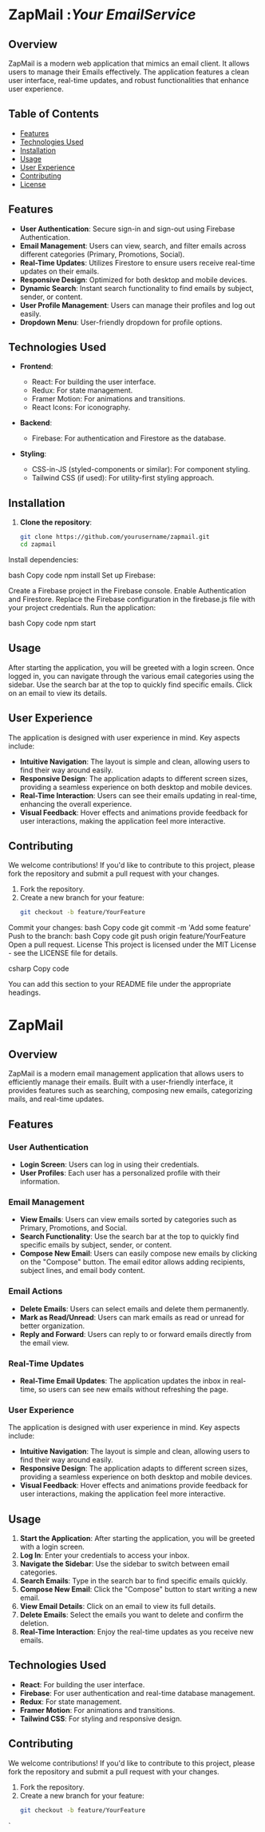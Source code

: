 # ZapMail :***Your EmailService***

## Overview

ZapMail is a modern web application that mimics an email client. It allows users to manage their Emails effectively. The application features a clean user interface, real-time updates, and robust functionalities that enhance user experience.

## Table of Contents

- [Features](#features)
- [Technologies Used](#technologies-used)
- [Installation](#installation)
- [Usage](#usage)
- [User Experience](#user-experience)
- [Contributing](#contributing)
- [License](#license)

## Features

- **User Authentication**: Secure sign-in and sign-out using Firebase Authentication.
- **Email Management**: Users can view, search, and filter emails across different categories (Primary, Promotions, Social).
- **Real-Time Updates**: Utilizes Firestore to ensure users receive real-time updates on their emails.
- **Responsive Design**: Optimized for both desktop and mobile devices.
- **Dynamic Search**: Instant search functionality to find emails by subject, sender, or content.
- **User Profile Management**: Users can manage their profiles and log out easily.
- **Dropdown Menu**: User-friendly dropdown for profile options.

## Technologies Used

- **Frontend**:
  - React: For building the user interface.
  - Redux: For state management.
  - Framer Motion: For animations and transitions.
  - React Icons: For iconography.

- **Backend**:
  - Firebase: For authentication and Firestore as the database.

- **Styling**:
  - CSS-in-JS (styled-components or similar): For component styling.
  - Tailwind CSS (if used): For utility-first styling approach.

## Installation

1. **Clone the repository**:
   ```bash
   git clone https://github.com/yourusername/zapmail.git
   cd zapmail
Install dependencies:

bash
Copy code
npm install
Set up Firebase:

Create a Firebase project in the Firebase console.
Enable Authentication and Firestore.
Replace the Firebase configuration in the firebase.js file with your project credentials.
Run the application:

bash
Copy code
npm start


## Usage

After starting the application, you will be greeted with a login screen. Once logged in, you can navigate through the various email categories using the sidebar. Use the search bar at the top to quickly find specific emails. Click on an email to view its details.

## User Experience

The application is designed with user experience in mind. Key aspects include:

- **Intuitive Navigation**: The layout is simple and clean, allowing users to find their way around easily.
- **Responsive Design**: The application adapts to different screen sizes, providing a seamless experience on both desktop and mobile devices.
- **Real-Time Interaction**: Users can see their emails updating in real-time, enhancing the overall experience.
- **Visual Feedback**: Hover effects and animations provide feedback for user interactions, making the application feel more interactive.

## Contributing

We welcome contributions! If you'd like to contribute to this project, please fork the repository and submit a pull request with your changes.

1. Fork the repository.
2. Create a new branch for your feature:
   ```bash
   git checkout -b feature/YourFeature
Commit your changes:
bash
Copy code
git commit -m 'Add some feature'
Push to the branch:
bash
Copy code
git push origin feature/YourFeature
Open a pull request.
License
This project is licensed under the MIT License - see the LICENSE file for details.

csharp
Copy code

You can add this section to your README file under the appropriate headings.
# ZapMail

## Overview

ZapMail is a modern email management application that allows users to efficiently manage their emails. Built with a user-friendly interface, it provides features such as searching, composing new emails, categorizing mails, and real-time updates.

## Features

### User Authentication
- **Login Screen**: Users can log in using their credentials.
- **User Profiles**: Each user has a personalized profile with their information.

### Email Management
- **View Emails**: Users can view emails sorted by categories such as Primary, Promotions, and Social.
- **Search Functionality**: Use the search bar at the top to quickly find specific emails by subject, sender, or content.
- **Compose New Email**: Users can easily compose new emails by clicking on the "Compose" button. The email editor allows adding recipients, subject lines, and email body content.

### Email Actions
- **Delete Emails**: Users can select emails and delete them permanently.
- **Mark as Read/Unread**: Users can mark emails as read or unread for better organization.
- **Reply and Forward**: Users can reply to or forward emails directly from the email view.

### Real-Time Updates
- **Real-Time Email Updates**: The application updates the inbox in real-time, so users can see new emails without refreshing the page.

### User Experience
The application is designed with user experience in mind. Key aspects include:
- **Intuitive Navigation**: The layout is simple and clean, allowing users to find their way around easily.
- **Responsive Design**: The application adapts to different screen sizes, providing a seamless experience on both desktop and mobile devices.
- **Visual Feedback**: Hover effects and animations provide feedback for user interactions, making the application feel more interactive.

## Usage

1. **Start the Application**: After starting the application, you will be greeted with a login screen.
2. **Log In**: Enter your credentials to access your inbox.
3. **Navigate the Sidebar**: Use the sidebar to switch between email categories.
4. **Search Emails**: Type in the search bar to find specific emails quickly.
5. **Compose New Email**: Click the "Compose" button to start writing a new email.
6. **View Email Details**: Click on an email to view its full details.
7. **Delete Emails**: Select the emails you want to delete and confirm the deletion.
8. **Real-Time Interaction**: Enjoy the real-time updates as you receive new emails.

## Technologies Used

- **React**: For building the user interface.
- **Firebase**: For user authentication and real-time database management.
- **Redux**: For state management.
- **Framer Motion**: For animations and transitions.
- **Tailwind CSS**: For styling and responsive design.

## Contributing

We welcome contributions! If you'd like to contribute to this project, please fork the repository and submit a pull request with your changes.

1. Fork the repository.
2. Create a new branch for your feature:
   ```bash
   git checkout -b feature/YourFeature
`
